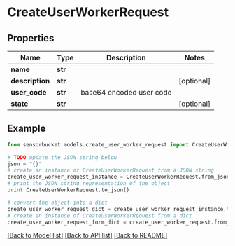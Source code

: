 # CreateUserWorkerRequest


## Properties

Name | Type | Description | Notes
------------ | ------------- | ------------- | -------------
**name** | **str** |  | 
**description** | **str** |  | [optional] 
**user_code** | **str** | base64 encoded user code | 
**state** | **str** |  | [optional] 

## Example

```python
from sensorbucket.models.create_user_worker_request import CreateUserWorkerRequest

# TODO update the JSON string below
json = "{}"
# create an instance of CreateUserWorkerRequest from a JSON string
create_user_worker_request_instance = CreateUserWorkerRequest.from_json(json)
# print the JSON string representation of the object
print CreateUserWorkerRequest.to_json()

# convert the object into a dict
create_user_worker_request_dict = create_user_worker_request_instance.to_dict()
# create an instance of CreateUserWorkerRequest from a dict
create_user_worker_request_form_dict = create_user_worker_request.from_dict(create_user_worker_request_dict)
```
[[Back to Model list]](../README.md#documentation-for-models) [[Back to API list]](../README.md#documentation-for-api-endpoints) [[Back to README]](../README.md)


